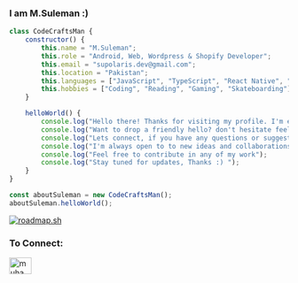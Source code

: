 ### I am M.Suleman :)
```javascript
class CodeCraftsMan {
    constructor() {
        this.name = "M.Suleman";
        this.role = "Android, Web, Wordpress & Shopify Developer";
        this.email = "supolaris.dev@gmail.com";
        this.location = "Pakistan";
        this.languages = ["JavaScript", "TypeScript", "React Native", "React"];
        this.hobbies = ["Coding", "Reading", "Gaming", "Skateboarding"];
    }

    helloWorld() {
        console.log("Hello there! Thanks for visiting my profile. I'm excited for you to explore some of my projects.");
        console.log("Want to drop a friendly hello? don't hesitate feel free to reach out.");
        console.log("Lets connect, if you have any questions or suggestions.");
        console.log("I'm always open to to new ideas and collaborations.");
        console.log("Feel free to contribute in any of my work");
        console.log("Stay tuned for updates, Thanks :) ");
    }
}

const aboutSuleman = new CodeCraftsMan();
aboutSuleman.helloWorld();

```

<a href="https://roadmap.sh"><img src="https://roadmap.sh/card/tall/6561c0ac5145316d256cd87c?variant=dark&roadmaps=javascript%2Creact-native%2Creact%2Ctypescript" alt="roadmap.sh"/></a>

<h3 align="left">To Connect:</h3>
<p align="left">
<a href="https://linkedin.com/in/muhammad-suleman-593a6b20a" target="blank"><img align="center" src="https://raw.githubusercontent.com/rahuldkjain/github-profile-readme-generator/master/src/images/icons/Social/linked-in-alt.svg" alt="muhammad-suleman-593a6b20a" height="30" width="40" /></a>
</p>
